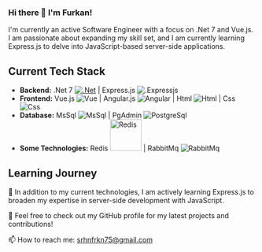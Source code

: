 ### Hi there 👋 I'm Furkan!

I'm currently an active Software Engineer with a focus on .Net 7 and Vue.js. I am passionate about expanding my skill set, and I am currently learning Express.js to delve into JavaScript-based server-side applications.

## Current Tech Stack

- **Backend:** .Net 7 [![.Net](https://img.shields.io/badge/.Net-7-blue)](https://dotnet.microsoft.com/) | Express.js ![.Expressjs](https://img.shields.io/badge/.Express-Js-blue)
- **Frontend:** Vue.js ![Vue](https://img.shields.io/badge/Vue-Js-green) | Angular.js ![Angular](https://img.shields.io/badge/Angular-Js-red) | Html ![Html](https://img.shields.io/badge/Html-orange) | Css ![Css](https://img.shields.io/badge/css-blue)
- **Database:** MsSql ![MsSql](https://img.shields.io/badge/MsSql-green) | PgAdmin ![PostgreSql](https://img.shields.io/badge/PostgreSql-blue)
- **Some Technologies:** Redis <img src="https://cdn4.iconfinder.com/data/icons/redis-2/1451/Untitled-2-512.png" alt="Redis" width="64" height="64"> | RabbitMq ![RabbitMq](https://img.shields.io/badge/RabbitMq-orange)


## Learning Journey

🌿  In addition to my current technologies, I am actively learning Express.js to broaden my expertise in server-side development with JavaScript.

🐚  Feel free to check out my GitHub profile for my latest projects and contributions!

📫  How to reach me: srhnfrkn75@gmail.com
<!--
**saruhansenturk/saruhansenturk** is a ✨ _special_ ✨ repository because its `README.md` (this file) appears on your GitHub profile.

Here are some ideas to get you started:

- 🔭 I’m currently working on ...
- 🌱 I’m currently learning ...
- 👯 I’m looking to collaborate on ...
- 🤔 I’m looking for help with ...
- 💬 Ask me about ...
- 📫 How to reach me: ...
- 😄 Pronouns: ...
- ⚡ Fun fact: ...
-->
